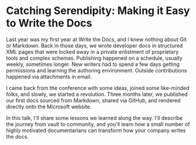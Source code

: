 Catching Serendipity: Making it Easy to Write the Docs
=======
Last year was my first year at Write the Docs, and I knew nothing about Git or Markdown. Back in those days, we wrote developer docs in structured XML pages that were locked away in a private enlistment of proprietary tools and complex schemas. Publishing happened on a schedule, usually weekly, sometimes longer.  New writers had to spend a few days getting permissions and learning the authoring environment.  Outside contributions happened via attachments in email.

I came back from the conference with some ideas, joined some like-minded folks, and slowly, we started a revolution. Three months later, we published our first docs sourced from Markdown, shared via GitHub, and rendered directly onto the Microsoft website.

In this talk, I'll share some lessons we learned along the way.  I'll describe the journey from vault to community, and you'll learn how a small number of highly motivated documentarians can transform how your company writes the docs.
